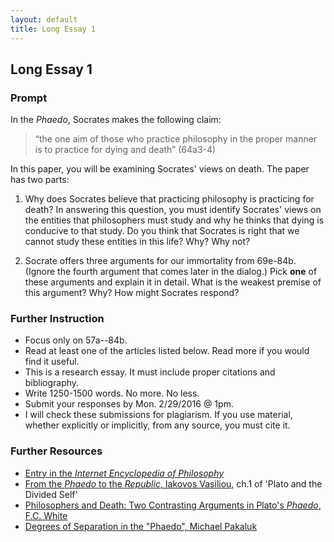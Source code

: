 ```yaml
---
layout: default
title: Long Essay 1
---
```

## Long Essay 1



### Prompt 

In the *Phaedo*, Socrates makes the following claim: 

> “the one aim of those who practice philosophy in the proper manner is to practice for dying and death” (64a3-4)

In this paper, you will be examining Socrates' views on death. The paper has two parts: 

1. Why does Socrates believe that practicing philosophy is practicing for death? In answering this question, you must identify Socrates' views on the entities that philosophers must study and why he thinks that dying is conducive to that study. Do you think that Socrates is right that we cannot study these entities in this life? Why? Why not? 

2. Socrate offers three arguments for our immortality from 69e-84b. (Ignore the fourth argument that comes later in the dialog.) Pick **one** of these arguments and explain it in detail. What is the weakest premise of this argument? Why? How might Socrates respond? 
  
### Further Instruction

+ Focus only on 57a--84b. 
+ Read at least one of the articles listed below. Read more if you would find it useful. 
+ This is a research essay. It must include proper citations and bibliography.
+ Write 1250-1500 words. No more. No less. 
+ Submit your responses by Mon. 2/29/2016 @ 1pm.
+ I will check these submissions for plagiarism. If you use material, whether explicitly or implicitly, from any source, you must cite it. 

### Further Resources


+ [Entry in the *Internet Encyclopedia of Philosophy*](http://www.iep.utm.edu/phaedo/)
+ [From the *Phaedo* to the *Republic*, Iakovos Vasiliou,](/Teaching/Ancient/Assignments/Divided.pdf) ch.1 of 'Plato and the Divided Self'
+ [Philosophers and Death: Two Contrasting Arguments in Plato's *Phaedo*, F.C. White](/Teaching/Ancient/Assignments/Two.pdf)
+ [Degrees of Separation in the "Phaedo", Michael Pakaluk](/Teaching/Ancient/Assignments/Degrees.pdf)